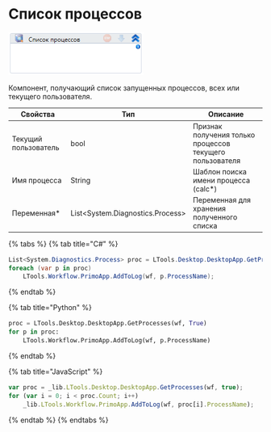 # Список процессов

![](<../../../.gitbook/assets/image (125).png>)

Компонент, получающий список запущенных процессов, всех или текущего пользователя.

| Свойства             | Тип                               | Описание                                                 |
| -------------------- | --------------------------------- | -------------------------------------------------------- |
| Текущий пользователь | bool                              | Признак получения только процессов текущего пользователя |
| Имя процесса         | String                            | Шаблон поиска имени процесса (calc\*)                    |
| Переменная\*         | List\<System.Diagnostics.Process> | Переменная для хранения полученного списка               |

{% tabs %}
{% tab title="C#" %}
```csharp
List<System.Diagnostics.Process> proc = LTools.Desktop.DesktopApp.GetProcesses(wf, true);
foreach (var p in proc)
	LTools.Workflow.PrimoApp.AddToLog(wf, p.ProcessName);
```
{% endtab %}

{% tab title="Python" %}
```python
proc = LTools.Desktop.DesktopApp.GetProcesses(wf, True)
for p in proc:
	LTools.Workflow.PrimoApp.AddToLog(wf, p.ProcessName)
```
{% endtab %}

{% tab title="JavaScript" %}
```javascript
var proc = _lib.LTools.Desktop.DesktopApp.GetProcesses(wf, true);
for (var i = 0; i < proc.Count; i++)
	_lib.LTools.Workflow.PrimoApp.AddToLog(wf, proc[i].ProcessName);
```
{% endtab %}
{% endtabs %}
